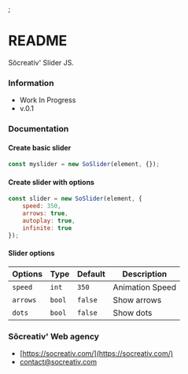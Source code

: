 [](https://img.shields.io/badge/Version-v1.0-informational);

# README #

Sõcreativ' Slider JS.

### Information ###

* Work In Progress
* v.0.1

### Documentation ###

#### Create basic slider
```js
const myslider = new SoSlider(element, {});
```

#### Create slider with options
```js
const slider = new SoSlider(element, {
    speed: 350,
    arrows: true,
    autoplay: true,
    infinite: true
});
```

#### Slider options

| Options   | Type      | Default   | Description           |
|-----------|-----------|-----------|-----------------------|
| `speed`   | `int`     | `350`     | Animation Speed       |
| `arrows`  | `bool`    | `false`   | Show arrows           |
| `dots`    | `bool`    | `false`   | Show dots             |


### Sõcreativ' Web agency ###

* [https://socreativ.com/](https://socreativ.com/)
* [contact@socreativ.com](mailto:contact@socreativ.com)